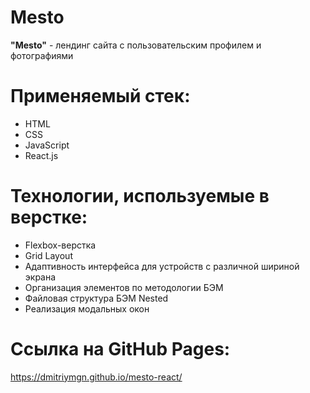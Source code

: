 # Mesto

**"Mesto"** - лендинг сайта c пользовательским профилем и фотографиями

# Применяемый стек:
* HTML
* CSS
* JavaScript
* React.js

# Технологии, используемые в верстке:
* Flexbox-верстка
* Grid Layout
* Адаптивность интерфейса для устройств с различной шириной экрана
* Организация элементов по методологии БЭМ
* Файловая структура БЭМ Nested
* Реализация модальных окон

# Ссылка на GitHub Pages:
 https://dmitriymgn.github.io/mesto-react/
